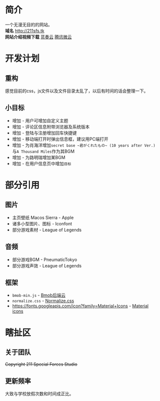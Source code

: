 # 简介
一个无漫无目的的网站。<br>
**域名** <http://211sfs.tk> <br>
**网站介绍视频下载** [蓝奏云](https://pan.lanzou.com/1761638)  [腾讯微云](https://share.weiyun.com/2ec506defc3d1c8575988a60f3aabb61)
# 开发计划
## 重构
感觉目前的css，js文件以及文件目录太乱了，以后有时间的话会整理一下。
## 小目标
* 增加 - 用户可增加自定义主题
* 增加 - 评论区信息附带浏览器及系统版本
* 增加 - 登陆与注册增加回车快捷键
* 增加 - 移动端打开时弹出信息框，建议用PC端打开
* 增加 - 为肖海洋增加`secret base ~君がくれたもの~ (10 years after Ver.)`与`A Thousand Miles`作为其BGM
* 增加 - 为路明瑞增加某BGM
* 增加 - 在用户信息页中增加`目标`
# 部分引用
## 图片
* 主页壁纸 Macos Sierra - Apple
* 诸多小型图片、图标 - Iconfont
* 部分游戏素材 - League of Legends
## 音频
* 部分游戏BGM - PneumaticTokyo
* 部分游戏声效 - League of Legends
## 框架
* `bmob-min.js` - [Bmob后端云](https://bmob.cn/)
* `normalize.css` - [Normalize.css](http://necolas.github.io/normalize.css/)
* https://fonts.googleapis.com/icon?family=Material+Icons - [Material icons](https://material.io/icons/)
# 瞎扯区
## 关于团队
 ~~Copyright 211 Special Forces Studio~~
## 更新频率
大致与学校放假次数和时间成正比。
